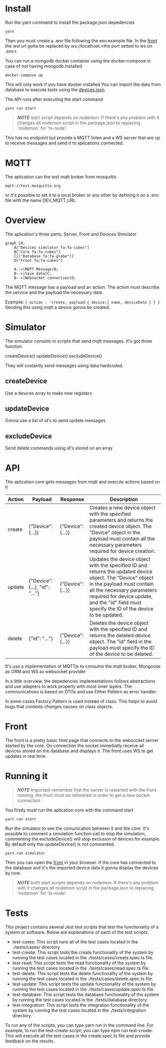 # Install

Run the yarn command to install the package.json depedencies

`yarn`

Then you must create a .env file following the env.example file.
In the [front](front/index.html) the wsl url gotta be replaced by ws://localhost:<the port setted to ws on .env> 

You can run a mongodb docker container using the docker-compose in case of not having mongodb installed

`docker-compose up`

This will only work if you have docker installed
You can import the data from database to execute tests using the [devices.json](dbExport/devices.json).

The API runs after executing the start command

`yarn run start`

> **_NOTE_** start script depends on nodemon. If there's any problem with it changes all nodemon script in the package.json to replacing 'nodemon' for 'ts-node'.

This has no endpoint but provide a MQTT listen and a WS server that are up to receive messages and send it to aplications connected.

# MQTT

The aplication can the test mqtt broker from mosquitto

`mqtt://test.mosquitto.org`

or it's possible to set it to a local broker or any other by defining it on a .env file with the name DEV_MQTT_URL

# Overview

The aplication's three parts; Server, Front and Devices Simulator

```mermaid
graph LR;
    A["Devices simulator fa:fa-cubes"]
    B["Core fa:fa-cubes"]
    C[("Database fa:fa-globe")]
    D["Front fa:fa-cubes"]

    A-->|MQTT Message|B;
    B-->|Save data|C;
    B-->|Websocket connection|D;
```
The MQTT message has a payload and an action. The action must describe the service and the payload the necessary data.

Example:
`
{
    action : 'create,
    payload:{
        device:{
            name,
            deviceData
        }
    }
}
`
Sending this using mqtt a device gonna be created.

# Simulator

The simulator consists in scripts that send mqtt messages. It's got three function

createDevice()
updateDevice()
excludeDevice()

They will costantly send messages using data hardcoded.

## createDevice

Use a devices array to make new registers

## updateDevice 

Gonna use a list of id's to send update messages

## excludeDevice

Send delete commands using id's stored on an array

# API

The aplication core gets messages from mqtt and execute actions based on it

| **Action** | **Payload** | **Response** | **Description** |
| --- | --- | --- | --- |
| create | {"Device": {...}} | {"Device": {...}} | Creates a new device object with the specified parameters and returns the created device object. The "Device" object in the payload must contain all the necessary parameters required for device creation. |
| update | {"Device": {...}, "id": "..."} | {"Device": {...}} | Updates the device object with the specified ID and returns the updated device object. The "Device" object in the payload must contain all the necessary parameters required for device update, and the "id" field must specify the ID of the device to be updated. |
| delete | {"id": "..."} | {"Device": {...}} | Deletes the device object with the specified ID and returns the deleted device object. The "id" field in the payload must specify the ID of the device to be deleted. |

It's use a implementation of MQTTjs to consume the mqtt broker, Mongoose as ORM and WS as websocket provider

In a little overview, the depedencies implementations follows abstractions and use adapters to work properly with most inner layers. The communications is based on DTOs and use Either Pattern as error handler.

In some cases Factory Pattern is used instead of class. This helps to avoid bugs that contexts changes causes on class objects.

# Front

The front is a pretty basic html page that connects to the websocket server started by the core. On connection the socket immediatly receive all devices stored on the database and displays it. The front uses WS to get updates in real time.

# Running it

> **_NOTE_** Important remember that the server is restarted with the front running, the front must be refreshed in order to get a new socket connection

You firstly must run the aplication core with the command start

`yarn run start`

Run the simulator to see the comunication between it and the core.
It's possible to comment a simulation function call to stop the simulation, commenting the excludeDevice() will stop exclusion of devices for example. By default only the updateDevice() is not commented.

`yarn run simulator`

Then you can open the [front](front) in your browser. If the core has connected to the database and it's the imported device data it gonna display the devices by now.

> **_NOTE_** both start scripts depends on nodemon. If there's any problem with it changes all nodemon script in the package.json to replacing 'nodemon' for 'ts-node'.


# Tests
This project contains several Jest test scripts that test the functionality of a system or software. Below are explanations of each of the test scripts:

* test-cases: This script runs all of the test cases located in the ./tests/cases/ directory.
* test-create: This script tests the create functionality of the system by running the test cases located in the ./tests/cases/create.spec.ts file.
* test-read: This script tests the read functionality of the system by running the test cases located in the ./tests/cases/read.spec.ts file.
* test-delete: This script tests the delete functionality of the system by running the test cases located in the ./tests/cases/delete.spec.ts file.
* test-update: This script tests the update functionality of the system by running the test cases located in the ./tests/cases/update.spec.ts file.
* test-database: This script tests the database functionality of the system by running the test cases located in the ./tests/database directory.
* test-integration: This script tests the integration functionality of the system by running the test cases located in the ./tests/integration directory.

To run any of the scripts, you can type yarn run <script-name> in the command line. For example, to run the test-create script, you can type npm run test-create. This will execute all the test cases in the create.spec.ts file and provide feedback on the results.